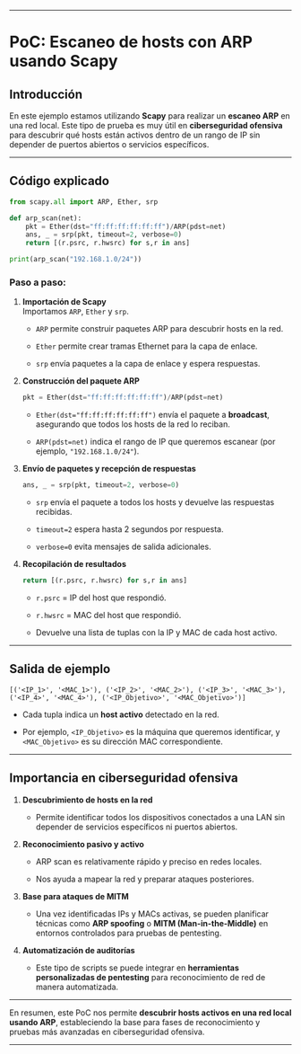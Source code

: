 
---

# PoC: Escaneo de hosts con ARP usando Scapy

## Introducción

En este ejemplo estamos utilizando **Scapy** para realizar un **escaneo ARP** en una red local. Este tipo de prueba es muy útil en **ciberseguridad ofensiva** para descubrir qué hosts están activos dentro de un rango de IP sin depender de puertos abiertos o servicios específicos.

---

## Código explicado

```python
from scapy.all import ARP, Ether, srp

def arp_scan(net):
    pkt = Ether(dst="ff:ff:ff:ff:ff:ff")/ARP(pdst=net)
    ans, _ = srp(pkt, timeout=2, verbose=0)
    return [(r.psrc, r.hwsrc) for s,r in ans]

print(arp_scan("192.168.1.0/24"))
```

### Paso a paso:

1. **Importación de Scapy**  
    Importamos `ARP`, `Ether` y `srp`.
    
    - `ARP` permite construir paquetes ARP para descubrir hosts en la red.
        
    - `Ether` permite crear tramas Ethernet para la capa de enlace.
        
    - `srp` envía paquetes a la capa de enlace y espera respuestas.
        
2. **Construcción del paquete ARP**
    
    ```python
    pkt = Ether(dst="ff:ff:ff:ff:ff:ff")/ARP(pdst=net)
    ```
    
    - `Ether(dst="ff:ff:ff:ff:ff:ff")` envía el paquete a **broadcast**, asegurando que todos los hosts de la red lo reciban.
        
    - `ARP(pdst=net)` indica el rango de IP que queremos escanear (por ejemplo, `"192.168.1.0/24"`).
        
3. **Envío de paquetes y recepción de respuestas**
    
    ```python
    ans, _ = srp(pkt, timeout=2, verbose=0)
    ```
    
    - `srp` envía el paquete a todos los hosts y devuelve las respuestas recibidas.
        
    - `timeout=2` espera hasta 2 segundos por respuesta.
        
    - `verbose=0` evita mensajes de salida adicionales.
        
4. **Recopilación de resultados**
    
    ```python
    return [(r.psrc, r.hwsrc) for s,r in ans]
    ```
    
    - `r.psrc` = IP del host que respondió.
        
    - `r.hwsrc` = MAC del host que respondió.
        
    - Devuelve una lista de tuplas con la IP y MAC de cada host activo.        

---

## Salida de ejemplo

```
[('<IP_1>', '<MAC_1>'), ('<IP_2>', '<MAC_2>'), ('<IP_3>', '<MAC_3>'), ('<IP_4>', '<MAC_4>'), ('<IP_Objetivo>', '<MAC_Objetivo>')]
```

- Cada tupla indica un **host activo** detectado en la red.
    
- Por ejemplo, `<IP_Objetivo>` es la máquina que queremos identificar, y `<MAC_Objetivo>` es su dirección MAC correspondiente.
    
---

## Importancia en ciberseguridad ofensiva

1. **Descubrimiento de hosts en la red**
    
    - Permite identificar todos los dispositivos conectados a una LAN sin depender de servicios específicos ni puertos abiertos.
        
2. **Reconocimiento pasivo y activo**
    
    - ARP scan es relativamente rápido y preciso en redes locales.
        
    - Nos ayuda a mapear la red y preparar ataques posteriores.
        
3. **Base para ataques de MITM**
    
    - Una vez identificadas IPs y MACs activas, se pueden planificar técnicas como **ARP spoofing** o **MITM (Man-in-the-Middle)** en entornos controlados para pruebas de pentesting.
        
4. **Automatización de auditorías**
    
    - Este tipo de scripts se puede integrar en **herramientas personalizadas de pentesting** para reconocimiento de red de manera automatizada.    

---

En resumen, este PoC nos permite **descubrir hosts activos en una red local usando ARP**, estableciendo la base para fases de reconocimiento y pruebas más avanzadas en ciberseguridad ofensiva.

---
